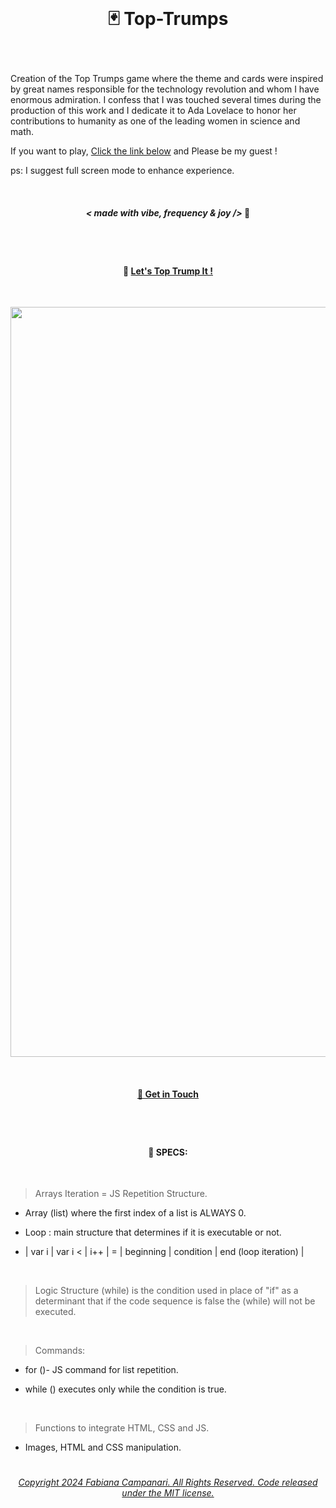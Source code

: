 
<br>

# <p align="center"> 🃏 Top-Trumps </p>
<br>

Creation of the Top Trumps game where the theme and cards were inspired by great names responsible for the technology revolution and whom I have enormous admiration. I confess that I was touched several times during the production of this work and I dedicate it to Ada Lovelace to honor her contributions to humanity as one of the leading women in science and math.

If you want to play, [Click the link below](https://fabianacampanari.github.io/Top-Trumps) and Please be my guest ! 

ps: I suggest full screen mode to enhance experience.

<br>

 #### <p align="center"> ***< made with vibe, frequency & joy />*** 🪬</p> 
 
  #

<br>

 #### <p align="center">  🚀 [Let's Top Trump It !](https://fabianacampanari.github.io/Top-Trumps)

 <br>

<p align="center">
    <img src="https://github.com/user-attachments/assets/e308601b-2e5c-43d7-942d-4c73c6d18b24" width="1200" height="auto" />
</p>


<!--
<p align="center">
<img src="https://user-images.githubusercontent.com/113218619/214085733-1a176b90-d717-4dbf-b420-98cbf733fdf8.png" />
</p>

<p align="center">
<img src="https://github.com/user-attachments/assets/e308601b-2e5c-43d7-942d-4c73c6d18b24" />
</p>

https://github.com/user-attachments/assets/2a7fb9a1-cf81-49dc-a030-d91c02b8db47

-->


<br>

 #### <p align="center"> [💭  Get in Touch](https://share.hsforms.com/1ZACnVoYSTLC-NOoHcg22cgq9urk)
 
#

<br>

#### <p align="center"> 📌 SPECS: </p>

<br>

> Arrays Iteration = JS Repetition Structure.

- Array (list) where the first index of a list is ALWAYS 0.

- Loop : main structure that determines if it is executable or not.

- | var i | var i < | i++ | = | beginning | condition | end (loop iteration) |

<br>

> Logic Structure (while) is the condition used in place of "if" as a determinant that if the code sequence is false the (while) will not be executed.

<br>

> Commands:

- for ()- JS command for list repetition.

- while () executes only while the condition is true.

<br>

> Functions to integrate HTML, CSS and JS.

- Images, HTML and CSS manipulation.

#

###### <p align="center"> [Copyright 2024 Fabiana Campanari. All Rights Reserved. Code released under the  MIT license.](https://github.com/FabianaCampanari/Top-Trumps/blob/7e6a78b102c202e0a2ebe280db75669767fc78b0/LICENSE)

 










